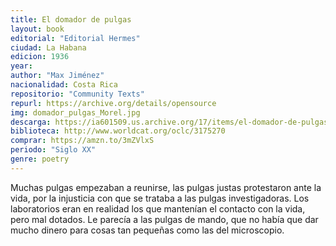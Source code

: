 ```yaml
---
title: El domador de pulgas
layout: book
editorial: "Editorial Hermes"
ciudad: La Habana
edicion: 1936
year: 
author: "Max Jiménez"
nacionalidad: Costa Rica
repositorio: "Community Texts"
repurl: https://archive.org/details/opensource
img: domador_pulgas_Morel.jpg
descarga: https://ia601509.us.archive.org/17/items/el-domador-de-pulgas/El%20domador%20de%20pulgas.pdf
biblioteca: http://www.worldcat.org/oclc/3175270
comprar: https://amzn.to/3mZVlxS
periodo: "Siglo XX"
genre: poetry
---
```

 

Muchas pulgas empezaban a reunirse, las pulgas justas protestaron ante la vida, por la injusticia con que se trataba a las pulgas investigadoras. Los laboratorios eran en realidad los que mantenían el contacto con la vida, pero mal dotados. Le parecía a las pulgas de mando, que no había que dar mucho dinero para cosas tan pequeñas como las del microscopio.
